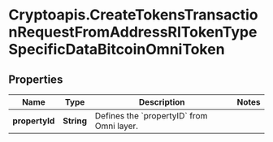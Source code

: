 # Cryptoapis.CreateTokensTransactionRequestFromAddressRITokenTypeSpecificDataBitcoinOmniToken

## Properties

Name | Type | Description | Notes
------------ | ------------- | ------------- | -------------
**propertyId** | **String** | Defines the &#x60;propertyID&#x60; from Omni layer. | 


